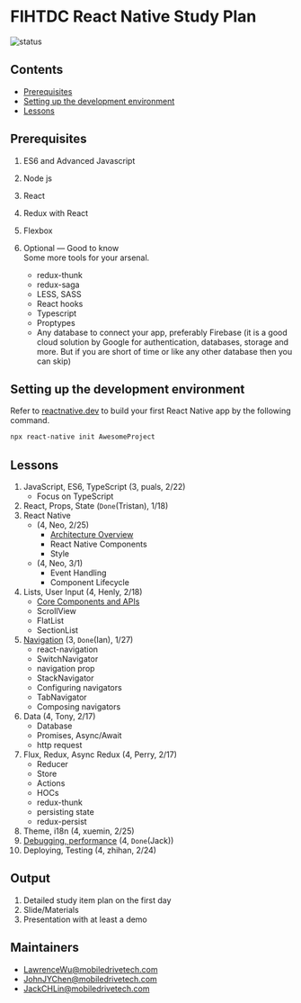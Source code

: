 # FIHTDC React Native Study Plan

![status](https://user-images.githubusercontent.com/3796237/151312456-4e260f70-7a6d-4239-aa6a-d1b781050a3a.png)

## Contents

* [Prerequisites](#prerequisites)
* [Setting up the development environment](#setting-up-the-development-environment)
* [Lessons](#lessons)

## Prerequisites

1. ES6 and Advanced Javascript

2. Node js

3. React

4. Redux with React

5. Flexbox

6. Optional — Good to know  
    Some more tools for your arsenal.  
    * redux-thunk
    * redux-saga
    * LESS, SASS
    * React hooks
    * Typescript
    * Proptypes
    * Any database to connect your app, preferably Firebase (it is a good cloud solution by Google for authentication, databases, storage and more. But if you are short of time or like any other database then you can skip)

## Setting up the development environment

Refer to [reactnative.dev](https://reactnative.dev/docs/environment-setup) to build your first React Native app by the following command.

```bash
npx react-native init AwesomeProject
```

## Lessons

1. JavaScript, ES6, TypeScript (3, puals, 2/22)
    * Focus on TypeScript
2. React, Props, State (`Done`(Tristan), 1/18)
3. React Native 
    * (4, Neo, 2/25)
        * [Architecture Overview](https://reactnative.dev/docs/architecture-overview)
        * React Native Components
        * Style
    * (4, Neo, 3/1)
        * Event Handling
        * Component Lifecycle
4. Lists, User Input (4, Henly, 2/18)
    * [Core Components and APIs](https://reactnative.dev/docs/components-and-apis)
    * ScrollView
    * FlatList
    * SectionList
5. [Navigation](https://github.com/jack1118/RNStudyPlan/blob/main/Ian_Navigation.pdf) (3, `Done`(Ian), 1/27)
    * react-navigation
    * SwitchNavigator
    * navigation prop
    * StackNavigator
    * Configuring navigators
    * TabNavigator
    * Composing navigators
6. Data (4, Tony, 2/17)
    * Database
    * Promises, Async/Await
    * http request
7. Flux, Redux, Async Redux (4, Perry, 2/17)
    * Reducer
    * Store
    * Actions
    * HOCs
    * redux-thunk
    * persisting state
    * redux-persist
8. Theme, i18n (4, xuemin, 2/25)
9. [Debugging, performance](https://github.com/jack1118/DebuggingReactNative) (4, `Done`(Jack))
10. Deploying, Testing (4, zhihan, 2/24)

## Output

1. Detailed study item plan on the first day
2. Slide/Materials
3. Presentation with at least a demo

## Maintainers

* LawrenceWu@mobiledrivetech.com
* JohnJYChen@mobiledrivetech.com
* JackCHLin@mobiledrivetech.com
